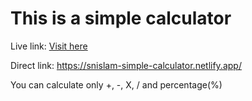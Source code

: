 # This is a simple calculator

Live link: [Visit here](https://snislam-simple-calculator.netlify.app/)

Direct link: https://snislam-simple-calculator.netlify.app/

You can calculate only +, -, X, / and percentage(%)

